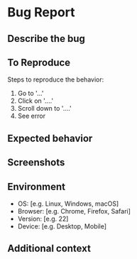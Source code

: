 # Bug Report

## Describe the bug
<!-- A clear and concise description of what the bug is -->

## To Reproduce
Steps to reproduce the behavior:
1. Go to '...'
2. Click on '....'
3. Scroll down to '....'
4. See error

## Expected behavior
<!-- A clear and concise description of what you expected to happen -->

## Screenshots
<!-- If applicable, add screenshots to help explain your problem -->

## Environment
- OS: [e.g. Linux, Windows, macOS]
- Browser: [e.g. Chrome, Firefox, Safari]
- Version: [e.g. 22]
- Device: [e.g. Desktop, Mobile]

## Additional context
<!-- Add any other context about the problem here -->
